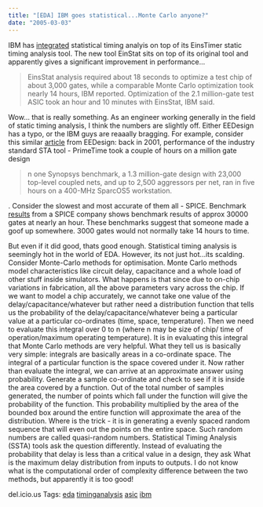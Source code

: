 ```yaml
---
title: "[EDA] IBM goes statistical...Monte Carlo anyone?"
date: "2005-03-03"
---
```


IBM has [integrated](http://www.eedesign.com/showArticle.jhtml?articleID=17602695) statistical timing analyis on top of its EinsTimer static timing analysis tool. The new tool EinStat sits on top of its original tool and apparently gives a significant improvement in performance...

> EinsStat analysis required about 18 seconds to optimize a test chip of about 3,000 gates, while a comparable Monte Carlo optimization took nearly 14 hours, IBM reported. Optimization of the 2.1 million-gate test ASIC took an hour and 10 minutes with EinsStat, IBM said.

Wow... that is really something. As an engineer working generally in the field of static timing analysis, I think the numbers are slightly off. Either EEDesign has a typo, or the IBM guys are reaaally bragging. For example, consider this similar [article](http://www.eedesign.com/news/showArticle.jhtml?articleId=12805533&kc=4217) from EEDesign: back in 2001, performance of the industry standard STA tool - PrimeTime took a couple of hours on a million gate design

> n one Synopsys benchmark, a 1.3 million-gate design with 23,000 top-level coupled nets, and up to 2,500 aggressors per net, ran in five hours on a 400-MHz SparcOS5 workstation.

. Consider the slowest and most accurate of them all - SPICE. Benchmark [results](http://intusoft.com/benchmarks.htm) from a SPICE company shows benchmark results of approx 30000 gates at nearly an hour. These benchmarks suggest that someone made a goof up somewhere. 3000 gates would not normally take 14 hours to time.

But even if it did good, thats good enough. Statistical timing analysis is seemingly hot in the world of EDA. However, its not just hot...its scalding. Consider Monte-Carlo methods for optimisation. Monte Carlo methods model characteristics like circuit delay, capacitance and a whole load of other stuff inside simulators. What happens is that since due to on-chip variations in fabrication, all the above parameters vary across the chip. If we want to model a chip accurately, we cannot take one value of the delay/capacitance/whatever but rather need a distribution function that tells us the probability of the delay/capacitance/whatever being a particular value at a particular co-ordinates (time, space, temperature). Then we need to evaluate this integral over 0 to n (where n may be size of chip/ time of operation/maximum operating temperature). It is in evaluating this integral that Monte Carlo methods are very helpful. What they tell us is basically very simple: integrals are basically areas in a co-ordinate space. The integral of a particular function is the space covered under it. Now rather than evaluate the integral, we can arrive at an approximate answer using probability. Generate a sample co-ordinate and check to see if it is inside the area covered by a function. Out of the total number of samples generated, the number of points which fall under the function will give the probability of the function. This probability multiplied by the area of the bounded box around the entire function will approximate the area of the distribution. Where is the trick - it is in generating a evenly spaced random sequence that will even out the points on the entire space. Such random numbers are called quasi-random numbers. Statistical Timing Analysis (SSTA) tools ask the question differently. Instead of evaluating the probability that delay is less than a critical value in a design, they ask What is the maximum delay distribution from inputs to outputs. I do not know what is the computational order of complexity difference between the two methods, but apparently it is too good!

del.icio.us Tags: [eda](http://del.icio.us/sss8ue/eda) [timinganalysis](http://del.icio.us/sss8ue/timinganalysis) [asic](http://del.icio.us/sss8ue/asic) [ibm](http://del.icio.us/sss8ue/ibm)
